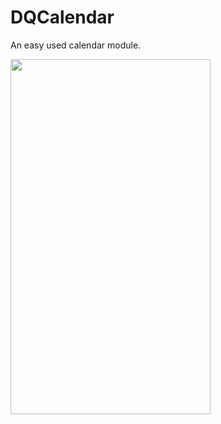 DQCalendar
==========

An easy used calendar module.


<img src="http://anyimage.qiniudn.com/IMG_1483.PNG" style="width:320px ; height:568px">
 
